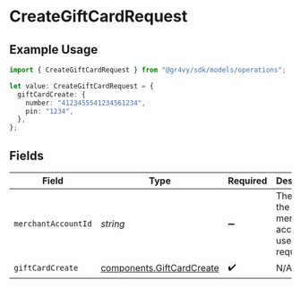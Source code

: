 # CreateGiftCardRequest

## Example Usage

```typescript
import { CreateGiftCardRequest } from "@gr4vy/sdk/models/operations";

let value: CreateGiftCardRequest = {
  giftCardCreate: {
    number: "4123455541234561234",
    pin: "1234",
  },
};
```

## Fields

| Field                                                                  | Type                                                                   | Required                                                               | Description                                                            |
| ---------------------------------------------------------------------- | ---------------------------------------------------------------------- | ---------------------------------------------------------------------- | ---------------------------------------------------------------------- |
| `merchantAccountId`                                                    | *string*                                                               | :heavy_minus_sign:                                                     | The ID of the merchant account to use for this request.                |
| `giftCardCreate`                                                       | [components.GiftCardCreate](../../models/components/giftcardcreate.md) | :heavy_check_mark:                                                     | N/A                                                                    |